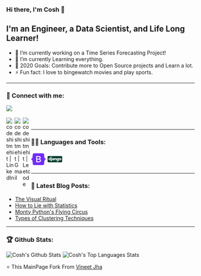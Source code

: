 ### Hi there, I'm Cosh 👋


## I'm an Engineer, a Data Scientist, and Life Long Learner!
- 🔭 I’m currently working on a Time Series Forecasting Project!
- 🌱 I’m currently Learning everything.
- 🥅 2020 Goals: Contribute more to Open Source projects and Learn a lot.
- ⚡ Fun fact: I love to bingewatch movies and play sports.

---


### 🤝 Connect with me:
![](https://komarev.com/ghpvc/?username=codeshitmeshit&color=7957d5)

[<img align="left" alt="codeshitmehit | LinkedIn" width="22px" src="https://cdn.jsdelivr.net/npm/simple-icons@v3/icons/linkedin.svg"/>][linkedin]

[<img align="left" alt="codeshitmehit | Gmail" width="22px" src="https://cdn.jsdelivr.net/npm/simple-icons@v3/icons/gmail.svg"/>][gmail]

[<img align="left" alt="codeshitmehit | Leetcode" width="22px" src="https://cdn.jsdelivr.net/npm/simple-icons@v3/icons/leetcode.svg"/>][leetcode]

<br>

---

### 👨‍💻 Languages and Tools:
<code><img height="40" src="https://raw.githubusercontent.com/devicons/devicon/master/icons/bootstrap/bootstrap-plain.svg"></code>
<code><img height="40" src="https://raw.githubusercontent.com/devicons/devicon/master/icons/django/django-original.svg"></code>
<br>

---

### 📘 Latest Blog Posts:
- [The Visual Ritual](https://spotle.ai/feeddetails/THE-VISUAL-RITUAL-/7563)
- [How to Lie with Statistics](https://spotle.ai/feeddetails/How-To-Lie-With-Statistics/7452)
- [Monty Python's Flying Circus](https://spotle.ai/feeddetails/Monty-Python-s-Flying-Circus/4178)
- [Types of Clustering Techniques](https://spotle.ai/feeddetails/TYPES-OF-CLUSTERING-TECHNIQUES/3390)

---

### 🏆 Github Stats:

<img alt="Cosh's Github Stats" src="https://github-readme-stats.codeshitmehit.vercel.app/api?username=codeshitmeshit&hide=stars&show_icons=true&hide_border=true&theme=buefy" width="500"/>

<img alt="Cosh's Top Languages Stats" src="https://github-readme-stats.vercel.app/api/top-langs/?username=codeshitmeshit&hide=smalltalk&theme=buefy&layout=compact&hide_border=true" width="500"/>


[linkedin]: https://www.linkedin.com/in/jha-vineet/
[gmail]: mailto:vineetjha3388@gmail.com
[leetcode]: https://leetcode.com/vineet_jha/

⭐️ This MainPage Fork From [Vineet Jha](https://github.com/jha-vineet69)
